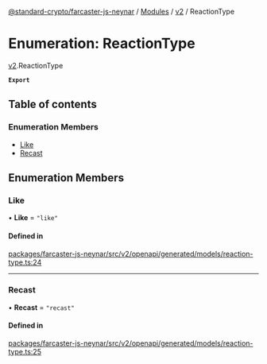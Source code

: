[@standard-crypto/farcaster-js-neynar](../README.md) / [Modules](../modules.md) / [v2](../modules/v2.md) / ReactionType

# Enumeration: ReactionType

[v2](../modules/v2.md).ReactionType

**`Export`**

## Table of contents

### Enumeration Members

- [Like](v2.ReactionType.md#like)
- [Recast](v2.ReactionType.md#recast)

## Enumeration Members

### Like

• **Like** = ``"like"``

#### Defined in

[packages/farcaster-js-neynar/src/v2/openapi/generated/models/reaction-type.ts:24](https://github.com/standard-crypto/farcaster-js/blob/main/packages/farcaster-js-neynar/src/v2/openapi/generated/models/reaction-type.ts#L24)

___

### Recast

• **Recast** = ``"recast"``

#### Defined in

[packages/farcaster-js-neynar/src/v2/openapi/generated/models/reaction-type.ts:25](https://github.com/standard-crypto/farcaster-js/blob/main/packages/farcaster-js-neynar/src/v2/openapi/generated/models/reaction-type.ts#L25)
